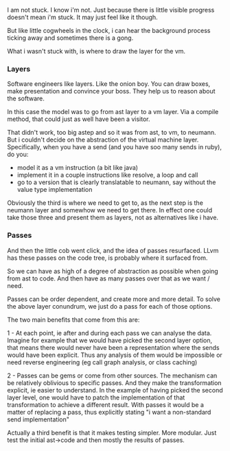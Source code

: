 I am not stuck. I know i'm not. Just because there is little visible progress doesn't mean i'm stuck. It may just feel like it though.

But like little cogwheels in the clock, i can hear the background process ticking away and sometimes there is a gong.

What i wasn't stuck with, is where to draw the layer for the vm.

### Layers

Software engineers like layers. Like the onion boy. You can draw boxes, make presentation and convince your boss.
They help us to reason about the software.

In this case the model was to go from ast layer to a vm layer. Via a compile method, that could just as well have been a
visitor.

That didn't work, too big  astep and so it was from ast, to vm, to neumann. But i couldn't decide
on the abstraction of the virtual machine layer. Specifically, when you have a send (and you have
soo many sends in ruby), do you:

- model it as a vm instruction (a bit like java)
- implement it in a couple instructions like resolve, a loop and call
- go to a version that is clearly translatable to neumann, say without the value type implementation

Obviously the third is where we need to get to, as the next step is the neumann layer and somewhow
we need to get there. In effect one could take those three and present them as layers, not
as alternatives like i have.

### Passes

And then the little cob went click, and the idea of passes resurfaced. LLvm has these passes on
the code tree, is probably where it surfaced from.

So we can have as high of a degree of abstraction as possible when going from ast to code.
And then have as many passes over that as we want / need.

Passes can be order dependent, and create more and more detail. To solve the above layer
conundrum, we just do a pass for each of those options.

The two main benefits that come from this are:

1 - At each point, ie after and during each pass we can analyse the data. Imagine for example
that we would have picked the second layer option, that means there would never have been a
representation where the sends would have been explicit. Thus any analysis of them would be impossible or need reverse engineering (eg call graph analysis, or class caching)

2 - Passes can be gems or come from other sources. The mechanism can be relatively oblivious to
specific passes. And they make the transformation explicit, ie easier to understand.
In the example of having picked the second layer level, one would have to patch the
implementation of that transformation to achieve a different result. With passes it would be
a matter of replacing a pass, thus explicitly stating "i want a non-standard send implementation"

Actually a third benefit is that it makes testing simpler. More modular. Just test the initial ast->code and then mostly the results of passes.
